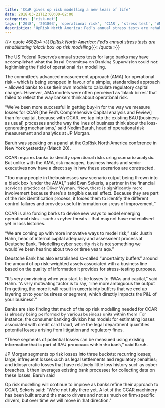 ```yaml
---
title: 'CCAR gives op risk modelling a new lease of life'
date: 2018-03-21T12:00:00+02:00
categories: ['risk-net']
tags: ['2018', '201803', 'operational risk', 'CCAR', 'stress test', 'AMA']
description: 'OpRisk North America: Fed’s annual stress tests are rehabilitating ‘black box’ op risk modelling'
---
```


{{< quote 4682b4 >}}_OpRisk North America: Fed’s annual stress tests are rehabilitating ‘black box’ op risk modelling_{{< /quote >}}

The US Federal Reserve’s annual stress tests for large banks may have accomplished what the Basel Committee on Banking Supervision could not: legitimising the field of operational risk modelling.

The committee’s advanced measurement approach (AMA) for operational risk – which is being scrapped in favour of a simpler, standardised approach – allowed banks to use their own models to calculate regulatory capital charges. However, AMA models were often perceived as ‘black boxes’ that failed to reflect the way bankers think about operational risk.

“We’ve been more successful in getting buy-in for the way we measure losses for CCAR [the Fed’s Comprehensive Capital Analysis and Review] than for capital, because with CCAR, we tap into the existing BAU [business as usual] processes and the way the lines of business think about the loss-generating mechanisms,” said Nedim Baruh, head of operational risk measurement and analytics at JP Morgan.

Baruh was speaking on a panel at the OpRisk North America conference in New York yesterday (March 20).

CCAR requires banks to identify operational risks using scenario analysis. But unlike with the AMA, risk managers, business heads and senior executives now have a direct say in how these scenarios are constructed.

“Too many people in the businesses saw scenario output being thrown into a black box [under the AMA],” said Evan Sekeris, a partner in the financial services practice at Oliver Wyman. “Now, there is significantly more involvement because there’s a tangible causal effect. Because they are part of the risk identification process, it forces them to identify the different control failures and provides useful information on areas of improvement.”

CCAR is also forcing banks to devise new ways to model emerging operational risks – such as cyber threats – that may not have materialised yet in loss histories.

“We are coming up with more innovative ways to model risk,” said Justin Hahn, head of internal capital adequacy and assessment process at Deutsche Bank. “Modelling cyber security risk is not something we would’ve been hearing about two or three years ago.”

Deustche Bank has also established so-called “uncertainty buffers” around the amount of op risk-weighted assets associated with a business line based on the quality of information it provides for stress-testing purposes.

“It’s very convincing when you start to tie losses to RWAs and capital,” said Hahn. “A very motivating factor is to say, ‘The more ambiguous the output I’m getting, the more it will result in uncertainty buffers that we end up layering on to your business or segment, which directly impacts the P&L of your business’.”

Banks are also finding that much of the op risk modelling needed for CCAR is already being performed by various business units within them. For instance, the consumer banking division has models for estimating losses associated with credit card fraud, while the legal department quantifies potential losses arising from litigation and regulatory fines.

“These segments of potential losses can be measured using existing information that is part of BAU processes within the bank,” said Baruh.

JP Morgan segments op risk losses into three buckets: recurring losses; large, infrequent losses such as legal settlements and regulatory penalties; and idiosyncratic losses that have relatively little loss history such as cyber breaches. It then leverages existing bank processes for collecting data on these losses, Baruh said.

Op risk modelling will continue to improve as banks refine their approach to CCAR, Sekeris said: “We’re not fully there yet. A lot of the CCAR machinery has been built around the macro drivers and not as much on firm-specific drivers, but over time we will move in that direction.”

